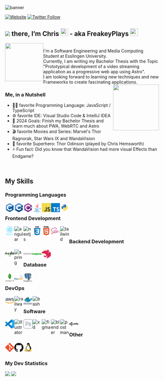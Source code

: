 <!-- Banner -->

![banner](https://user-images.githubusercontent.com/78086475/182039128-4277ac69-4ec6-446a-8411-92397c28e11a.png)

<!-- Shields -->

[![Website](https://img.shields.io/website?down_color=DA1F26&down_message=DOWN&label=Portfolio&style=for-the-badge&up_color=83B81A&up_message=UP&url=https://chrismerck.me)](https://chrismerck.me)
[![Twitter Follow](https://img.shields.io/twitter/follow/freakeyplays?color=1DA1F2&logo=TWITTER&style=for-the-badge)](https://twitter.com/FreakeyPlays)

<!-- About me -->

## <img src="https://media.giphy.com/media/g0jg6lMcNORSlOv9Zb/giphy.gif" height="35px"> there, I’m Chris <img src="https://media.giphy.com/media/RlMdnpMSCrSUMxGyY6/giphy.gif" width="25px" height="25px"> - aka FreakeyPlays <img src="https://media.giphy.com/media/hvRJCLFzcasrR4ia7z/giphy.gif" width="25px" height="25px">

<img src="https://media.giphy.com/media/ttKcn2vlNotd8NfW09/giphy.gif" align="left" width="125px" height="125px">

<br>
I'm a Software Engineering and Media Computing Student at Esslingen University.<br />
Currently, I am writing my Bachelor Thesis with the Topic "Prototypical development of a video streaming application as a progressive web app using Astro".<br />
I am looking forward to learning new techniques and new Frameworks to create fascinating applications.
  
<br clear="left"/>

<img src="https://media.giphy.com/media/P0AAYrAqanwv3BVthV/giphy.gif" align="right" width="150px" height="150px">

### Me, in a Nutshell

- 🧑‍💻 favorite Programming Language: JavaScript / TypeScript
- ⚙️ favorite IDE: Visual Studio Code & IntelliJ IDEA
- 🥅 2024 Goals: Finish my Bachelor Thesis and learn much about PWA, WebRTC and Astro
- 🎬 favorite Movies and Series: Marvel's Thor Ragnorak, Star Wars IX and WandaVision
- 🦸 favorite Superhero: Thor Odinson (played by Chris Hemsworth)
- ⚡ Fun fact: Did you know that WandaVision had more visual Effects than Endgame?

<br clear="right"/>

<!-- My Languages, Frameworks and Tools -->

## My Skills

### Programming Languages

<img align="left" alt="C" width="30x" src="https://raw.githubusercontent.com/devicons/devicon/master/icons/c/c-original.svg" />
<img align="left" alt="C++" width="30x" src="https://raw.githubusercontent.com/devicons/devicon/9f4f5cdb393299a81125eb5127929ea7bfe42889/icons/cplusplus/cplusplus-original.svg" />
<img align="left" alt="C#" width="30x" src="https://raw.githubusercontent.com/devicons/devicon/9f4f5cdb393299a81125eb5127929ea7bfe42889/icons/csharp/csharp-original.svg" />
<img align="left" alt="Java" width="30x" src="https://raw.githubusercontent.com/devicons/devicon/9f4f5cdb393299a81125eb5127929ea7bfe42889/icons/java/java-original.svg" />
<img align="left" alt="JavaScript" width="30px" src="https://raw.githubusercontent.com/github/explore/80688e429a7d4ef2fca1e82350fe8e3517d3494d/topics/javascript/javascript.png" />
<img align="left" alt="typescript" width="30" src="https://raw.githubusercontent.com/devicons/devicon/master/icons/typescript/typescript-original.svg"/>
<img align="left" alt="Python" width="30x" src="https://raw.githubusercontent.com/github/explore/80688e429a7d4ef2fca1e82350fe8e3517d3494d/topics/python/python.png" />

<br/>

### Frontend Development

<img src="https://raw.githubusercontent.com/devicons/devicon/master/icons/react/react-original-wordmark.svg" alt="react" width="30" align="left"/>
<img src="https://angular.io/assets/images/logos/angular/angular.svg" alt="angular" width="30" align="left" align="left"/>
<img src="https://cdn.worldvectorlogo.com/logos/nextjs-2.svg" alt="nextjs" width="30" align="left"/>
<img src="https://raw.githubusercontent.com/devicons/devicon/master/icons/css3/css3-original-wordmark.svg" alt="css3" width="30" align="left"/>
<img src="https://raw.githubusercontent.com/devicons/devicon/master/icons/html5/html5-original-wordmark.svg" alt="html5" width="30" align="left"/>
<img src="https://raw.githubusercontent.com/devicons/devicon/master/icons/sass/sass-original.svg" alt="sass" width="30" align="left"/>
<img src="https://www.vectorlogo.zone/logos/tailwindcss/tailwindcss-icon.svg" alt="tailwind" width="30" align="left"/>

<br/>

### Backend Development

<img src="https://raw.githubusercontent.com/devicons/devicon/master/icons/nodejs/nodejs-original-wordmark.svg" alt="nodejs" width="30" align="left"/>
<img src="https://www.vectorlogo.zone/logos/springio/springio-icon.svg" alt="spring" width="30" align="left"/>
<img src="https://raw.githubusercontent.com/devicons/devicon/master/icons/express/express-original-wordmark.svg" alt="express" width="30" align="left"/>
<img src="https://raw.githubusercontent.com/devicons/devicon/master/icons/nginx/nginx-original.svg" alt="nginx" width="30" align="left"/>
<img src="https://raw.githubusercontent.com/devicons/devicon/master/icons/nestjs/nestjs-plain.svg" alt="nestjs" width="30" align="left"/>

<br/>

### Database

<img src="https://raw.githubusercontent.com/devicons/devicon/master/icons/mongodb/mongodb-original-wordmark.svg" alt="mongodb" width="30" align="left"/>
<img src="https://raw.githubusercontent.com/devicons/devicon/master/icons/mysql/mysql-original-wordmark.svg" alt="mysql" width="30" align="left"/>
<img src="https://raw.githubusercontent.com/devicons/devicon/master/icons/postgresql/postgresql-original-wordmark.svg" alt="postgresql" width="30" align="left"/>

<br/>

### DevOps

<img src="https://raw.githubusercontent.com/devicons/devicon/master/icons/amazonwebservices/amazonwebservices-original-wordmark.svg" alt="aws" width="30" align="left"/>
<img src="https://railway.app/brand/logo-light.svg" alt="railway" width="30" align="left" />
<img src="https://raw.githubusercontent.com/devicons/devicon/master/icons/docker/docker-original-wordmark.svg" alt="docker" width="30" align="left"/>
<img src="https://www.vectorlogo.zone/logos/gnu_bash/gnu_bash-icon.svg" alt="bash" width="30" align="left"/>

<br/>

### Software

<img align="left" alt="Visual Studio Code" width="30x" src="https://raw.githubusercontent.com/github/explore/80688e429a7d4ef2fca1e82350fe8e3517d3494d/topics/visual-studio-code/visual-studio-code.png" />
<img src="https://www.vectorlogo.zone/logos/adobe_illustrator/adobe_illustrator-icon.svg" alt="illustrator" width="30" align="left"/>
<img src="https://raw.githubusercontent.com/devicons/devicon/master/icons/photoshop/photoshop-line.svg" alt="photoshop" width="30" align="left"/>
<img src="https://cdn.worldvectorlogo.com/logos/adobe-xd.svg" alt="xd" width="30" align="left"/>
<img src="https://www.vectorlogo.zone/logos/figma/figma-icon.svg" alt="figma" width="30" align="left"/>
<img src="https://download.blender.org/branding/community/blender_community_badge_white.svg" alt="blender" width="30" align="left"/>
<img src="https://www.vectorlogo.zone/logos/getpostman/getpostman-icon.svg" alt="postman" width="30" align="left"/>
<img align="left" alt="Unity" width="30px" src="https://raw.githubusercontent.com/github/explore/main/topics/unity/unity.png" />

<br/>

### Other

<img align="left" alt="Git" width="30px" src="https://raw.githubusercontent.com/devicons/devicon/9f4f5cdb393299a81125eb5127929ea7bfe42889/icons/git/git-original.svg" />
<img align="left" alt="GitHub" width="30px" src="https://raw.githubusercontent.com/github/explore/78df643247d429f6cc873026c0622819ad797942/topics/github/github.png" />
<img src="https://raw.githubusercontent.com/devicons/devicon/master/icons/linux/linux-original.svg" alt="linux" width="30" align="left"/>

<br/><br/>

<!-- GitHub Stats -->

### My Dev Statistics

<p>
<!-- GitHub Stats -->
<img height="150em" src="https://github-readme-stats.vercel.app/api?username=freakeyplays&show_icons=true&hide_border=true&count_private=true&include_all_commits=true&hide_title=true&border_radius=15&theme=dark" />

<!-- Most Used Languages -->
<img height="150em" src="https://github-readme-stats.vercel.app/api/top-langs/?username=freakeyplays&show_icons=true&hide_border=true&layout=compact&langs_count=8&border_radius=15&theme=dark"/>
</p>
